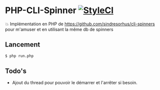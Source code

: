 # PHP-CLI-Spinner [![StyleCI](https://styleci.io/repos/53345415/shield)](https://styleci.io/repos/53345415)

:boom: Implémentation en PHP de https://github.com/sindresorhus/cli-spinners pour m'amuser et en utilisant la même db de spinners

## Lancement 
```sh
$ php run.php
```

## Todo's
 - Ajout du thread pour pouvoir le démarrer et l'arrêter si besoin.
